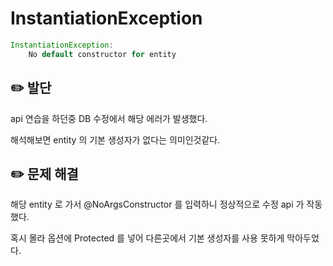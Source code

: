 # InstantiationException

```java
InstantiationException:
    No default constructor for entity
```

## ✏️ 발단

api 연습을 하던중 DB 수정에서 해당 에러가 발생했다.

해석해보면 entity 의 기본 생성자가 없다는 의미인것같다.

## ✏️ 문제 해결

해당 entity 로 가서 @NoArgsConstructor 를 입력하니 정상적으로 수정 api 가 작동했다.

혹시 몰라 옵션에 Protected 를 넣어 다른곳에서 기본 생성자를 사용 못하게 막아두었다.